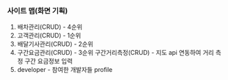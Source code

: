 ### 사이트 맵(화면 기획)

1. 배차관리(CRUD)  - 4순위
2. 고객관리(CRUD) - 1순위
3. 배달기사관리(CRUD) - 2순위
4. 구간요금관리(CRUD) - 3순위 
   구간거리측정(CRUD) - 지도 api 연동하여 거리 측정 구간 요금정보 입력
5. developer - 참여한 개발자들 profile 